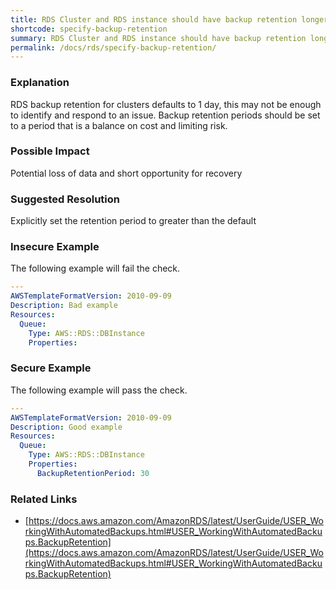 ```yaml
---
title: RDS Cluster and RDS instance should have backup retention longer than default 1 day
shortcode: specify-backup-retention
summary: RDS Cluster and RDS instance should have backup retention longer than default 1 day 
permalink: /docs/rds/specify-backup-retention/
---
```


### Explanation

RDS backup retention for clusters defaults to 1 day, this may not be enough to identify and respond to an issue. Backup retention periods should be set to a period that is a balance on cost and limiting risk.

### Possible Impact
Potential loss of data and short opportunity for recovery

### Suggested Resolution
Explicitly set the retention period to greater than the default


### Insecure Example

The following example will fail the  check.

```yaml
---
AWSTemplateFormatVersion: 2010-09-09
Description: Bad example
Resources:
  Queue:
    Type: AWS::RDS::DBInstance
    Properties:


```



### Secure Example

The following example will pass the  check.

```yaml
---
AWSTemplateFormatVersion: 2010-09-09
Description: Good example
Resources:
  Queue:
    Type: AWS::RDS::DBInstance
    Properties:
      BackupRetentionPeriod: 30


```




### Related Links


- [https://docs.aws.amazon.com/AmazonRDS/latest/UserGuide/USER_WorkingWithAutomatedBackups.html#USER_WorkingWithAutomatedBackups.BackupRetention](https://docs.aws.amazon.com/AmazonRDS/latest/UserGuide/USER_WorkingWithAutomatedBackups.html#USER_WorkingWithAutomatedBackups.BackupRetention)


